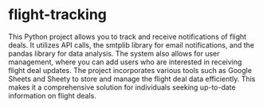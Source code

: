 # flight-tracking
This Python project allows you to track and receive notifications of flight deals. It utilizes API calls, the smtplib
library for email notifications, and the pandas library for data analysis. The system also allows for user
management, where you can add users who are interested in receiving flight deal updates. The project
incorporates various tools such as Google Sheets and Sheety to store and manage the flight deal data efficiently.
This makes it a comprehensive solution for individuals seeking up-to-date information on flight deals.

